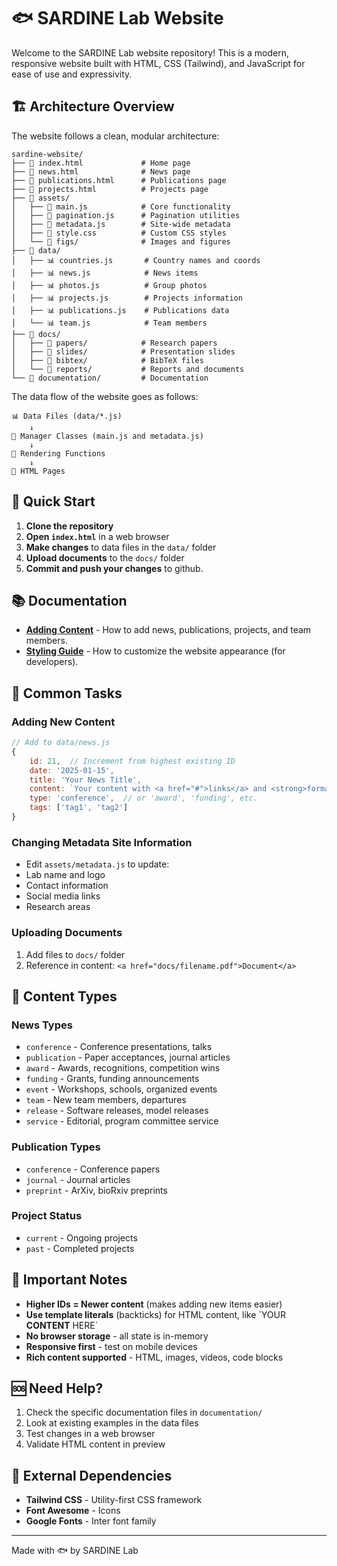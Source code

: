 # 🐟 SARDINE Lab Website

Welcome to the SARDINE Lab website repository! This is a modern, responsive website built with HTML, CSS (Tailwind), and JavaScript for ease of use and expressivity.


## 🏗️ Architecture Overview

The website follows a clean, modular architecture:

```
sardine-website/
├── 📄 index.html             # Home page
├── 📄 news.html              # News page
├── 📄 publications.html      # Publications page
├── 📄 projects.html          # Projects page
├── 📁 assets/                
│   ├── 🔧 main.js            # Core functionality
│   ├── 🔧 pagination.js      # Pagination utilities
│   ├── 🔧 metadata.js        # Site-wide metadata
│   ├── 🎨 style.css          # Custom CSS styles
│   └── 📁 figs/              # Images and figures
├── 📁 data/                  
│   ├── 📊 countries.js       # Country names and coords
│   ├── 📊 news.js            # News items
│   ├── 📊 photos.js          # Group photos
│   ├── 📊 projects.js        # Projects information
│   ├── 📊 publications.js    # Publications data
│   └── 📊 team.js            # Team members
├── 📁 docs/                  
│   ├── 📁 papers/            # Research papers
│   ├── 📁 slides/            # Presentation slides
│   ├── 📁 bibtex/            # BibTeX files
│   └── 📁 reports/           # Reports and documents
└── 📁 documentation/         # Documentation
```

The data flow of the website goes as follows:
```
📊 Data Files (data/*.js)
    ↓
🔧 Manager Classes (main.js and metadata.js)
    ↓
🎨 Rendering Functions
    ↓
📄 HTML Pages
```


## 🚀 Quick Start

1. **Clone the repository**
2. **Open `index.html`** in a web browser
3. **Make changes** to data files in the `data/` folder
4. **Upload documents** to the `docs/` folder
5. **Commit and push your changes** to github.



## 📚 Documentation

- **[Adding Content](documentation/ADDING_CONTENT.md)** - How to add news, publications, projects, and team members.
- **[Styling Guide](documentation/STYLING.md)** - How to customize the website appearance (for developers).


## 🔧 Common Tasks

### Adding New Content
```javascript
// Add to data/news.js
{
    id: 21,  // Increment from highest existing ID
    date: '2025-01-15',
    title: 'Your News Title',
    content: `Your content with <a href="#">links</a> and <strong>formatting</strong>`,
    type: 'conference',  // or 'award', 'funding', etc.
    tags: ['tag1', 'tag2']
}
```

### Changing Metadata Site Information
- Edit `assets/metadata.js` to update:
 - Lab name and logo
 - Contact information
 - Social media links
 - Research areas

### Uploading Documents
1. Add files to `docs/` folder
2. Reference in content: `<a href="docs/filename.pdf">Document</a>`



## 🎯 Content Types


### News Types
- `conference` - Conference presentations, talks
- `publication` - Paper acceptances, journal articles
- `award` - Awards, recognitions, competition wins
- `funding` - Grants, funding announcements
- `event` - Workshops, schools, organized events
- `team` - New team members, departures
- `release` - Software releases, model releases
- `service` - Editorial, program committee service


### Publication Types
- `conference` - Conference papers
- `journal` - Journal articles
- `preprint` - ArXiv, bioRxiv preprints


### Project Status
- `current` - Ongoing projects
- `past` - Completed projects


## 🚨 Important Notes

- **Higher IDs = Newer content** (makes adding new items easier)
- **Use template literals** (backticks) for HTML content, like \`YOUR <b>CONTENT</b> HERE\`
- **No browser storage** - all state is in-memory
- **Responsive first** - test on mobile devices
- **Rich content supported** - HTML, images, videos, code blocks


## 🆘 Need Help?

1. Check the specific documentation files in `documentation/`
2. Look at existing examples in the data files
3. Test changes in a web browser
4. Validate HTML content in preview


## 🔗 External Dependencies

- **Tailwind CSS** - Utility-first CSS framework
- **Font Awesome** - Icons
- **Google Fonts** - Inter font family


---

Made with 🐟 by SARDINE Lab
